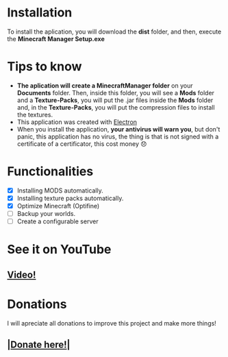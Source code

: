 # Installation
To install the aplication, you will download the **dist** folder, and then, execute the **Minecraft Manager Setup.exe**

# Tips to know
- **The aplication will create a MinecraftManager folder** on your **Documents** folder. Then, inside this folder, you will see a **Mods** folder and a **Texture-Packs**, you will put the .jar files inside the **Mods** folder and, in the **Texture-Packs**, you will put the compression files to install the textures.
- This application was created with [Electron](https://www.electronjs.org/)
- When you install the application, **your antivirus will warn you**, but don't panic, this application has no virus, the thing is that is not signed with a certificate of a certificator, this cost money :disappointed:

# Functionalities
- [x] Installing MODS automatically.
- [x] Installing texture packs automatically.
- [x] Optimize Minecraft (Optifine)
- [ ] Backup your worlds.
- [ ] Create a configurable server

# See it on YouTube
## [Video!](https://www.youtube.com/watch?v=QX34yZ0HYjM)

# Donations
I will apreciate all donations to improve this project and make more things!
## |[Donate here!](https://www.paypal.com/donate?hosted_button_id=2RTSGG6G6Q65J)|

